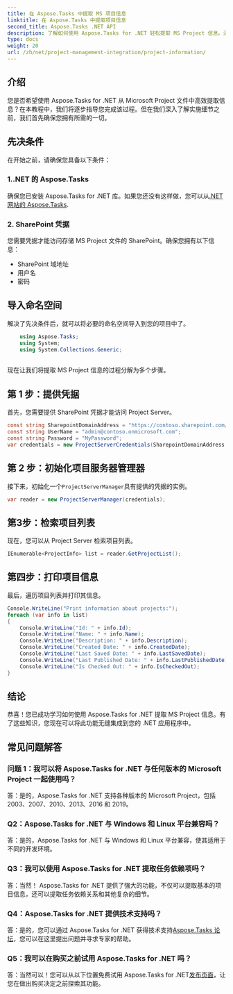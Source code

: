 ```yaml
---
title: 在 Aspose.Tasks 中提取 MS 项目信息
linktitle: 在 Aspose.Tasks 中提取项目信息
second_title: Aspose.Tasks .NET API
description: 了解如何使用 Aspose.Tasks for .NET 轻松提取 MS Project 信息。深入了解我们的综合教程。
type: docs
weight: 20
url: /zh/net/project-management-integration/project-information/
---
```

## 介绍
您是否希望使用 Aspose.Tasks for .NET 从 Microsoft Project 文件中高效提取信息？在本教程中，我们将逐步指导您完成该过程。但在我们深入了解实施细节之前，我们首先确保您拥有所需的一切。
## 先决条件
在开始之前，请确保您具备以下条件：
### 1..NET 的 Aspose.Tasks
确保您已安装 Aspose.Tasks for .NET 库。如果您还没有这样做，您可以从[.NET 网站的 Aspose.Tasks](https://releases.aspose.com/tasks/net/).
### 2. SharePoint 凭据
您需要凭据才能访问存储 MS Project 文件的 SharePoint。确保您拥有以下信息：
- SharePoint 域地址
- 用户名
- 密码
## 导入命名空间
解决了先决条件后，就可以将必要的命名空间导入到您的项目中了。
```csharp
    using Aspose.Tasks;
    using System;
    using System.Collections.Generic;
    
```
现在让我们将提取 MS Project 信息的过程分解为多个步骤。
## 第 1 步：提供凭据
首先，您需要提供 SharePoint 凭据才能访问 Project Server。
```csharp
const string SharepointDomainAddress = "https://contoso.sharepoint.com/sites/pwa"；
const string UserName = "admin@contoso.onmicrosoft.com";
const string Password = "MyPassword";
var credentials = new ProjectServerCredentials(SharepointDomainAddress, UserName, Password);
```
## 第 2 步：初始化项目服务器管理器
接下来，初始化一个`ProjectServerManager`具有提供的凭据的实例。
```csharp
var reader = new ProjectServerManager(credentials);
```
## 第3步：检索项目列表
现在，您可以从 Project Server 检索项目列表。
```csharp
IEnumerable<ProjectInfo> list = reader.GetProjectList();
```
## 第四步：打印项目信息
最后，遍历项目列表并打印其信息。
```csharp
Console.WriteLine("Print information about projects:");
foreach (var info in list)
{
    Console.WriteLine("Id: " + info.Id);
    Console.WriteLine("Name: " + info.Name);
    Console.WriteLine("Description: " + info.Description);
    Console.WriteLine("Created Date: " + info.CreatedDate);
    Console.WriteLine("Last Saved Date: " + info.LastSavedDate);
    Console.WriteLine("Last Published Date: " + info.LastPublishedDate);
    Console.WriteLine("Is Checked Out: " + info.IsCheckedOut);
}
```
## 结论
恭喜！您已成功学习如何使用 Aspose.Tasks for .NET 提取 MS Project 信息。有了这些知识，您现在可以将此功能无缝集成到您的 .NET 应用程序中。
## 常见问题解答
### 问题 1：我可以将 Aspose.Tasks for .NET 与任何版本的 Microsoft Project 一起使用吗？
答：是的，Aspose.Tasks for .NET 支持各种版本的 Microsoft Project，包括 2003、2007、2010、2013、2016 和 2019。
### Q2：Aspose.Tasks for .NET 与 Windows 和 Linux 平台兼容吗？
答：是的，Aspose.Tasks for .NET 与 Windows 和 Linux 平台兼容，使其适用于不同的开发环境。
### Q3：我可以使用 Aspose.Tasks for .NET 提取任务依赖项吗？
答：当然！ Aspose.Tasks for .NET 提供了强大的功能，不仅可以提取基本的项目信息，还可以提取任务依赖关系和其他复杂的细节。
### Q4：Aspose.Tasks for .NET 提供技术支持吗？
答：是的，您可以通过 Aspose.Tasks for .NET 获得技术支持[Aspose.Tasks 论坛](https://forum.aspose.com/c/tasks/15)，您可以在这里提出问题并寻求专家的帮助。
### Q5：我可以在购买之前试用 Aspose.Tasks for .NET 吗？
答：当然可以！您可以从以下位置免费试用 Aspose.Tasks for .NET[发布页面](https://releases.aspose.com/)，让您在做出购买决定之前探索其功能。